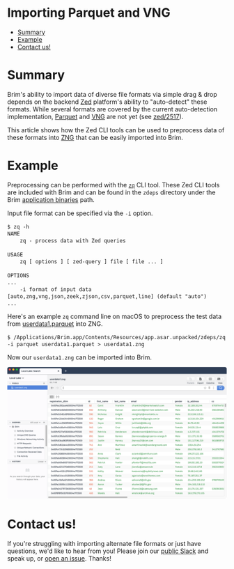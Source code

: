 # Importing Parquet and VNG

- [Summary](#summary)
- [Example](#example)
- [Contact us!](#contact-us)

# Summary

Brim's ability to import data of diverse file formats via simple drag & drop
depends on the backend [Zed](https://github.com/brimdata/zed) platform's
ability to "auto-detect" these formats. While several formats are covered by
the current auto-detection implementation,
[Parquet](https://parquet.apache.org/) and
[VNG](https://zed.brimdata.io/docs/formats/vng/) are not
yet (see [zed/2517](https://github.com/brimdata/zed/issues/2517)).

This article shows how the Zed CLI tools can be used to preprocess data of
these formats into [ZNG](https://zed.brimdata.io/docs/formats/zng/)
that can be easily imported into Brim.

# Example

Preprocessing can be performed with the [`zq`](https://zed.brimdata.io/docs/commands/zq/)
CLI tool. These Zed CLI tools are included with Brim and can be found in the
`zdeps` directory under the Brim [application binaries](https://github.com/brimdata/brim/wiki/Filesystem-Paths#application-binaries)
path.

Input file format can be specified via the `-i` option.

```
$ zq -h
NAME
    zq - process data with Zed queries

USAGE
    zq [ options ] [ zed-query ] file [ file ... ]

OPTIONS
...
    -i format of input data [auto,zng,vng,json,zeek,zjson,csv,parquet,line] (default "auto")
...
```

Here's an example `zq` command line on macOS to preprocess the test data
from [userdata1.parquet](https://github.com/Teradata/kylo/raw/master/samples/sample-data/parquet/userdata1.parquet)
into ZNG.

```
$ /Applications/Brim.app/Contents/Resources/app.asar.unpacked/zdeps/zq -i parquet userdata1.parquet > userdata1.zng
```

Now our `userdata1.zng` can be imported into Brim.

![Imported Parquet](media/Imported-Parquet.png)

# Contact us!

If you're struggling with importing alternate file formats or just have
questions, we'd like to hear from you! Please join our
[public Slack](https://www.brimdata.io/join-slack/)
and speak up, or [open an issue](https://github.com/brimdata/brim/wiki/Troubleshooting#opening-an-issue). Thanks!
